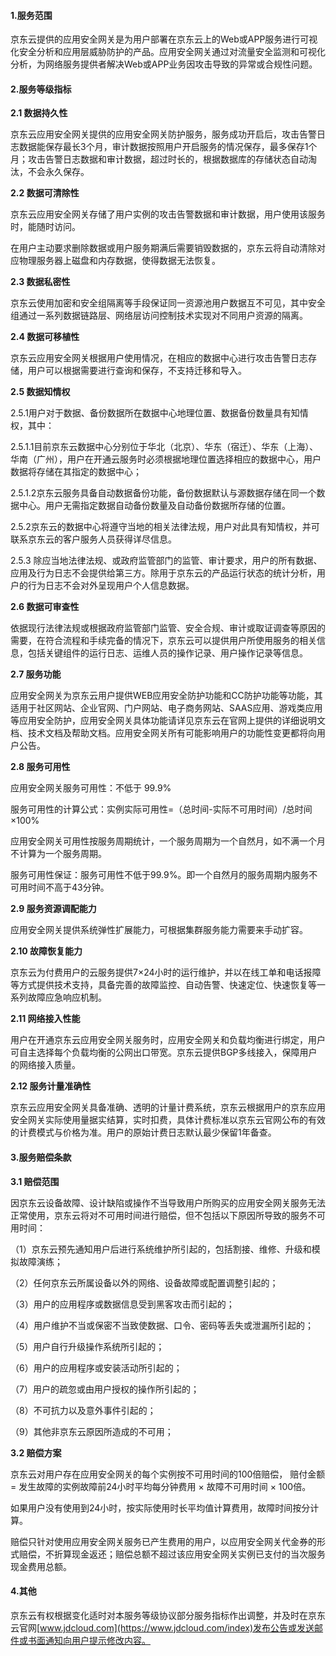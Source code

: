 #### **1.服务范围**

京东云提供的应用安全网关是为用户部署在京东云上的Web或APP服务进行可视化安全分析和应用层威胁防护的产品。应用安全网关通过对流量安全监测和可视化分析，为网络服务提供者解决Web或APP业务因攻击导致的异常或合规性问题。

#### **2.服务等级指标**

**2.1 数据持久性** 

京东云应用安全网关提供的应用安全网关防护服务，服务成功开启后，攻击告警日志数据能保存最长3个月，审计数据按照用户开启服务的情况保存，最多保存1个月；攻击告警日志数据和审计数据，超过时长的，根据数据库的存储状态自动淘汰，不会永久保存。 

**2.2 数据可清除性**

京东云应用安全网关存储了用户实例的攻击告警数据和审计数据，用户使用该服务时，能随时访问。 

在用户主动要求删除数据或用户服务期满后需要销毁数据的，京东云将自动清除对应物理服务器上磁盘和内存数据，使得数据无法恢复。 

**2.3 数据私密性**

京东云使用加密和安全组隔离等手段保证同一资源池用户数据互不可见，其中安全组通过一系列数据链路层、网络层访问控制技术实现对不同用户资源的隔离。 

**2.4 数据可移植性**

京东云应用安全网关根据用户使用情况，在相应的数据中心进行攻击告警日志存储，用户可以根据需要进行查询和保存，不支持迁移和导入。

**2.5 数据知情权**

2.5.1用户对于数据、备份数据所在数据中心地理位置、数据备份数量具有知情权，其中：

2.5.1.1目前京东云数据中心分别位于华北（北京）、华东（宿迁）、华东（上海）、华南（广州），用户在开通云服务时必须根据地理位置选择相应的数据中心，用户数据将存储在其指定的数据中心；

2.5.1.2京东云服务具备自动数据备份功能，备份数据默认与源数据存储在同一个数据中心。用户无需指定数据自动备份数量及自动备份数据所存储的位置。

2.5.2京东云的数据中心将遵守当地的相关法律法规，用户对此具有知情权，并可联系京东云的客户服务人员获得详尽信息。

2.5.3 除应当地法律法规、或政府监管部门的监管、审计要求，用户的所有数据、应用及行为日志不会提供给第三方。除用于京东云的产品运行状态的统计分析，用户的行为日志不会对外呈现用户个人信息数据。

**2.6 数据可审查性**

依据现行法律法规或根据政府监管部门监管、安全合规、审计或取证调查等原因的需要，在符合流程和手续完备的情况下，京东云可以提供用户所使用服务的相关信息，包括关键组件的运行日志、运维人员的操作记录、用户操作记录等信息。 

**2.7 服务功能** 

应用安全网关为京东云用户提供WEB应用安全防护功能和CC防护功能等功能，其适用于社区网站、企业官网、门户网站、电子商务网站、SAAS应用、游戏类应用等应用安全防护，应用安全网关具体功能请详见京东云在官网上提供的详细说明文档、技术文档及帮助文档。应用安全网关所有可能影响用户的功能性变更都将向用户公告。 

**2.8 服务可用性** 

应用安全网关服务可用性：不低于 99.9%

服务可用性的计算公式：实例实际可用性=（总时间-实际不可用时间）/总时间×100%

应用安全网关可用性按服务周期统计，一个服务周期为一个自然月，如不满一个月不计算为一个服务周期。 

服务可用性保证：服务可用性不低于99.9%。即一个自然月的服务周期内服务不可用时间不高于43分钟。

**2.9 服务资源调配能力**

应用安全网关提供系统弹性扩展能力，可根据集群服务能力需要来手动扩容。 

**2.10 故障恢复能力**

京东云为付费用户的云服务提供7×24小时的运行维护，并以在线工单和电话报障等方式提供技术支持，具备完善的故障监控、自动告警、快速定位、快速恢复等一系列故障应急响应机制。 

**2.11 网络接入性能** 

用户在开通京东云应用安全网关服务时，应用安全网关和负载均衡进行绑定，用户可自主选择每个负载均衡的公网出口带宽。京东云提供BGP多线接入，保障用户的网络接入质量。

**2.12 服务计量准确性** 

京东云应用安全网关具备准确、透明的计量计费系统，京东云根据用户的京东应用安全网关实际使用量据实结算，实时扣费，具体计费标准以京东云官网公布的有效的计费模式与价格为准。用户的原始计费日志默认最少保留1年备查。 

#### **3.服务赔偿条款** 

 **3.1 赔偿范围** 

因京东云设备故障、设计缺陷或操作不当导致用户所购买的应用安全网关服务无法正常使用，京东云将对不可用时间进行赔偿，但不包括以下原因所导致的服务不可用时间： 

（1）京东云预先通知用户后进行系统维护所引起的，包括割接、维修、升级和模拟故障演练； 

（2）任何京东云所属设备以外的网络、设备故障或配置调整引起的； 

（3）用户的应用程序或数据信息受到黑客攻击而引起的； 

（4）用户维护不当或保密不当致使数据、口令、密码等丢失或泄漏所引起的； 

（5）用户自行升级操作系统所引起的； 

（6）用户的应用程序或安装活动所引起的； 

（7）用户的疏忽或由用户授权的操作所引起的； 

（8）不可抗力以及意外事件引起的； 

（9）其他非京东云原因所造成的不可用；

**3.2 赔偿方案** 

京东云对用户存在应用安全网关的每个实例按不可用时间的100倍赔偿， 赔付金额 = 发生故障的实例故障前24小时平均每分钟费用 × 故障不可用时间 × 100倍。 

如果用户没有使用到24小时，按实际使用时长平均值计算费用，故障时间按分计算。 

赔偿只针对使用应用安全网关服务已产生费用的用户，以应用安全网关代金券的形式赔偿，不折算现金返还；赔偿总额不超过该应用安全网关实例已支付的当次服务现金费用总额。 

#### **4.其他**

京东云有权根据变化适时对本服务等级协议部分服务指标作出调整，并及时在京东云官网[www.jdcloud.com](https://www.jdcloud.com/index)发布公告或发送邮件或书面通知向用户提示修改内容。

